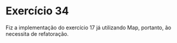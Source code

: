 
# Exercício 34

Fiz a implementação do exercício 17 já utilizando Map, portanto, ão necessita de refatoração. 